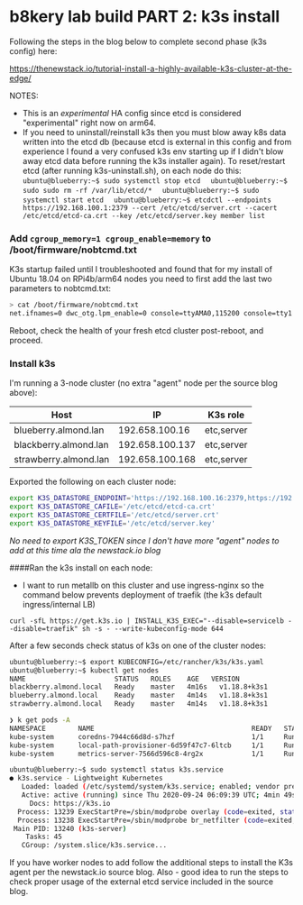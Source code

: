 # b8kery lab build PART 2: k3s install
Following the steps in the blog below to complete second phase (k3s config) here:

https://thenewstack.io/tutorial-install-a-highly-available-k3s-cluster-at-the-edge/

NOTES:
* This is an *experimental* HA config since etcd is considered "experimental" right now on arm64.
* If you need to uninstall/reinstall k3s then you must blow away k8s data written into the etcd db (because etcd is external in this config and from experience I found a very confused k3s env starting up if I didn't blow away etcd data before running the k3s installer again). To reset/restart etcd (after running k3s-uninstall.sh), on each node do this:
  `  ubuntu@blueberry:~$ sudo systemctl stop etcd`
  `  ubuntu@blueberry:~$ sudo sudo rm -rf /var/lib/etcd/*`
  `  ubuntu@blueberry:~$ sudo systemctl start etcd`
  `  ubuntu@blueberry:~$ etcdctl --endpoints https://192.168.100.1:2379 --cert /etc/etcd/server.crt --cacert /etc/etcd/etcd-ca.crt --key /etc/etcd/server.key member list`



### Add `cgroup_memory=1 cgroup_enable=memory` to /boot/firmware/nobtcmd.txt
K3s startup failed until I troubleshooted and found that for my install of Ubuntu 18.04 on RPi4b/arm64 nodes you need to first add the last two parameters to nobtcmd.txt:
```bash
> cat /boot/firmware/nobtcmd.txt
net.ifnames=0 dwc_otg.lpm_enable=0 console=ttyAMA0,115200 console=tty1 root=LABEL=writable rootfstype=ext4 elevator=deadline rootwait fixrtc cgroup_memory=1 cgroup_enable=memory
```

Reboot, check the health of your fresh etcd cluster post-reboot, and proceed.

### Install k3s

I'm running a 3-node cluster (no extra "agent" node per the source blog above):

Host | IP | K3s role
---- | -- | --------
blueberry.almond.lan | 192.658.100.16 | etc,server
blackberry.almond.lan | 192.658.100.137 | etc,server
strawberry.almond.lan | 192.658.100.168 | etc,server

Exported the following on each cluster node:
```bash
export K3S_DATASTORE_ENDPOINT='https://192.168.100.16:2379,https://192.168.100.137:2379,https://192.168.100.168:2379'
export K3S_DATASTORE_CAFILE='/etc/etcd/etcd-ca.crt'
export K3S_DATASTORE_CERTFILE='/etc/etcd/server.crt'
export K3S_DATASTORE_KEYFILE='/etc/etcd/server.key'
```

*No need to export K3S_TOKEN since I don't have more "agent" nodes to add at this time ala the newstack.io blog*

####Ran the k3s install on each node:
* I want to run metallb on this cluster and use ingress-nginx so the command below prevents deployment of traefik (the k3s default ingress/internal LB)

`curl -sfL https://get.k3s.io | INSTALL_K3S_EXEC="--disable=servicelb --disable=traefik" sh -s - --write-kubeconfig-mode 644`

After a few seconds check status of k3s on one of the cluster nodes:
```bash
ubuntu@blueberry:~$ export KUBECONFIG=/etc/rancher/k3s/k3s.yaml
ubuntu@blueberry:~$ kubectl get nodes
NAME                      STATUS   ROLES    AGE   VERSION
blackberry.almond.local   Ready    master   4m16s   v1.18.8+k3s1
blueberry.almond.local    Ready    master   4m14s   v1.18.8+k3s1
strawberry.almond.local   Ready    master   4m14s   v1.18.8+k3s1
```

```bash
❯ k get pods -A
NAMESPACE        NAME                                       READY   STATUS    RESTARTS   AGE
kube-system      coredns-7944c66d8d-s7hzf                   1/1     Running   0          11h
kube-system      local-path-provisioner-6d59f47c7-6ltcb     1/1     Running   5          11h
kube-system      metrics-server-7566d596c8-4rg2x            1/1     Running   0          11h
```

```bash
ubuntu@blueberry:~$ sudo systemctl status k3s.service
● k3s.service - Lightweight Kubernetes
   Loaded: loaded (/etc/systemd/system/k3s.service; enabled; vendor preset: enabled)
   Active: active (running) since Thu 2020-09-24 06:09:39 UTC; 4min 49s ago
     Docs: https://k3s.io
  Process: 13239 ExecStartPre=/sbin/modprobe overlay (code=exited, status=0/SUCCESS)
  Process: 13238 ExecStartPre=/sbin/modprobe br_netfilter (code=exited, status=0/SUCCESS)
 Main PID: 13240 (k3s-server)
    Tasks: 45
   CGroup: /system.slice/k3s.service...
```

If you have worker nodes to add follow the additional steps to install the K3s agent per the newstack.io source blog.
Also - good idea to run the steps to check proper usage of the external etcd service included in the source blog.
